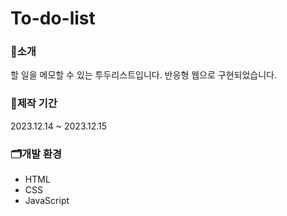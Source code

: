 # To-do-list


### 🔎소개
할 일을 메모할 수 있는 투두리스트입니다. 반응형 웹으로 구현되었습니다.

### 📅제작 기간
2023.12.14 ~ 2023.12.15

### 🗂개발 환경
- HTML
- CSS
- JavaScript
